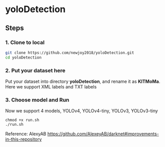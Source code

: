# yoloDetection

## Steps
### 1. Clone to local
```sh
git clone https://github.com/newjoy2018/yoloDetection.git
cd yoloDetection
```
### 2. Put your dataset here
Put your dataset into directory **yoloDetection**, and rename it as **KITMoMa**.  
Here we support XML labels and TXT labels

### 3. Choose model and Run
Now we support 4 models, YOLOv4, YOLOv4-tiny, YOLOv3, YOLOv3-tiny

```
chmod +x run.sh
./run.sh
```





Reference: AlexyAB https://github.com/AlexeyAB/darknet#improvements-in-this-repository
